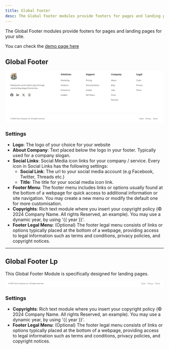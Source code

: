 ```yaml
---
title: Global Footer
desc: The Global Footer modules provide footers for pages and landing pages for your site.
---
```


The Global Footer modules provide footers for pages and landing pages for your site.

You can check the [demo page here](https://143910617.hs-sites-eu1.com/module-global-footer)

## Global Footer

<img src="./global-footer.png" alt="Screenshot of Global Footer Module" />

### Settings
- **Logo**: The logo of your choice for your website
- **About Company**: Text placed below the logo in your footer. Typically used for a company slogan.
- **Social Links**: Social Media icon links for your company / service. Every icon in Social Links has the following settings:
  - **Social Link**: The url to your social media account (e.g Facebook, Twitter, Threads etc.)
  - **Title**: The title for your social media icon link.
- **Footer Menu**: The footer menu includes links or options usually found at the bottom of a webpage for quick access to additional information or site navigation. You may create a new menu or modify the default one for more customisation.
- **Copyrights**: Rich text module where you insert your copyright policy (© 2024 Company Name. All rights Reserved, an example). You may use a dynamic year, by using '{{ year }}'.
- **Footer Legal Menu**: (Optional) The footer legal menu consists of links or options typically placed at the bottom of a webpage, providing access to legal information such as terms and conditions, privacy policies, and copyright notices.

---

## Global Footer Lp

This Global Footer Module is specifically designed for landing pages.

<img src="./global-footer-lp.png" alt="Screenshot of Global Footer Lp Module" />

### Settings
- **Copyrights**: Rich text module where you insert your copyright policy (© 2024 Company Name. All rights Reserved, an example). You may use a dynamic year, by using '{{ year }}'.
- **Footer Legal Menu**: (Optional) The footer legal menu consists of links or options typically placed at the bottom of a webpage, providing access to legal information such as terms and conditions, privacy policies, and copyright notices.
